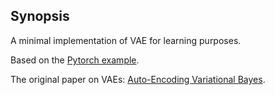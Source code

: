 ## Synopsis
A minimal implementation of VAE for learning purposes.

Based on the [Pytorch example](https://github.com/pytorch/examples/tree/master/vae).

The original paper on VAEs: [Auto-Encoding Variational Bayes](https://arxiv.org/abs/1312.6114).